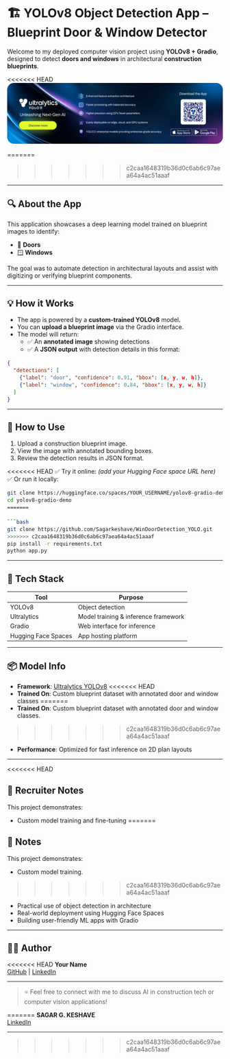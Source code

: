 # 🏗️ YOLOv8 Object Detection App – Blueprint Door & Window Detector

Welcome to my deployed computer vision project using **YOLOv8 + Gradio**, designed to detect **doors and windows** in architectural **construction blueprints**.

<<<<<<< HEAD
![demo](https://github.com/ultralytics/assets/raw/main/yolov8/banner-yolov8.png)

=======
>>>>>>> c2caa1648319b36d0c6ab6c97aea64a4ac51aaaf
---

## 🔍 About the App

This application showcases a deep learning model trained on blueprint images to identify:
- 🚪 **Doors**
- 🪟 **Windows**

The goal was to automate detection in architectural layouts and assist with digitizing or verifying blueprint components.

---

## 💡 How it Works

- The app is powered by a **custom-trained YOLOv8** model.
- You can **upload a blueprint image** via the Gradio interface.
- The model will return:
  - ✅ An **annotated image** showing detections
  - ✅ A **JSON output** with detection details in this format:

```json
{
  "detections": [
    {"label": "door", "confidence": 0.91, "bbox": [x, y, w, h]},
    {"label": "window", "confidence": 0.84, "bbox": [x, y, w, h]}
  ]
}
```

---

## 🚀 How to Use

1. Upload a construction blueprint image.
2. View the image with annotated bounding boxes.
3. Review the detection results in JSON format.

<<<<<<< HEAD
✅ Try it online: *(add your Hugging Face space URL here)*  
✅ Or run it locally:

```bash
git clone https://huggingface.co/spaces/YOUR_USERNAME/yolov8-gradio-demo
cd yolov8-gradio-demo
=======

```bash
git clone https://github.com/Sagarkeshave/WinDoorDetection_YOLO.git
>>>>>>> c2caa1648319b36d0c6ab6c97aea64a4ac51aaaf
pip install -r requirements.txt
python app.py
```

---

## 🧠 Tech Stack

| Tool        | Purpose                              |
|-------------|--------------------------------------|
| YOLOv8      | Object detection                     |
| Ultralytics | Model training & inference framework |
| Gradio      | Web interface for inference          |
| Hugging Face Spaces | App hosting platform         |

---

## 📦 Model Info

- **Framework**: [Ultralytics YOLOv8](https://docs.ultralytics.com/)
<<<<<<< HEAD
- **Trained On**: Custom blueprint dataset with annotated door and window classes
=======
- **Trained On**: Custom blueprint dataset with annotated door and window classes.
>>>>>>> c2caa1648319b36d0c6ab6c97aea64a4ac51aaaf
- **Performance**: Optimized for fast inference on 2D plan layouts

---

<<<<<<< HEAD
## 🎯 Recruiter Notes

This project demonstrates:
- Custom model training and fine-tuning
=======
## 🎯 Notes

This project demonstrates:
- Custom model training.
>>>>>>> c2caa1648319b36d0c6ab6c97aea64a4ac51aaaf
- Practical use of object detection in architecture
- Real-world deployment using Hugging Face Spaces
- Building user-friendly ML apps with Gradio

---

## 🙋‍♂️ Author

<<<<<<< HEAD
**Your Name**  
[GitHub](https://github.com/yourusername) | [LinkedIn](https://linkedin.com/in/yourprofile)

---

> ⭐ Feel free to connect with me to discuss AI in construction tech or computer vision applications!

=======
**SAGAR G. KESHAVE**  
[LinkedIn](https://www.linkedin.com/in/sagar-keshave-564916221/)

---
>>>>>>> c2caa1648319b36d0c6ab6c97aea64a4ac51aaaf
